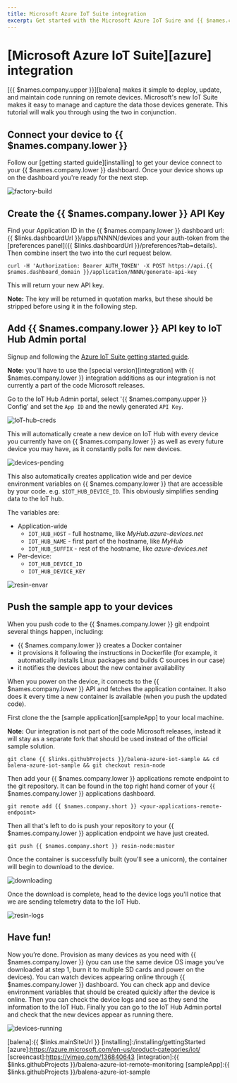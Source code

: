 ```yaml
---
title: Microsoft Azure IoT Suite integration
excerpt: Get started with the Microsoft Azure IoT Suire and {{ $names.company.lower }}
---
```


# [Microsoft Azure IoT Suite][azure] integration

[{{ $names.company.upper }}][balena] makes it simple to deploy, update, and maintain code running on remote devices. Microsoft's new IoT Suite makes it easy to manage and capture the data those devices generate. This tutorial will walk you through using the two in conjunction.


## Connect your device to {{ $names.company.lower }}

Follow our [getting started guide][installing] to get your device connect to your {{ $names.company.lower }} dashboard. Once your device shows up on the dashboard you're ready for the next step.

![factory-build](/img/integrations/azure/factory-build.png)

## Create the {{ $names.company.lower }} API Key

Find your Application ID in the {{ $names.company.lower }} dashboard url: {{ $links.dashboardUrl }}/apps/NNNN/devices and your auth-token from the [preferences panel]({{ $links.dashboardUrl }}/preferences?tab=details). Then combine insert the two into the curl request below.

```
curl -H 'Authorization: Bearer AUTH_TOKEN' -X POST https://api.{{ $names.dashboard_domain }}/application/NNNN/generate-api-key
```

This will return your new API key.

__Note:__ The key will be returned in quotation marks, but these should be stripped before using it in the following step.

## Add {{ $names.company.lower }} API key to IoT Hub Admin portal

Signup and following the [Azure IoT Suite getting started guide](https://azure.microsoft.com/en-us/overview/iot/product-selector/).

__Note:__ you'll have to use the [special version][integration] with {{ $names.company.lower }} integration additions as our integration is not currently a part of the code Microsoft releases.

Go to the IoT Hub Admin portal, select '{{ $names.company.upper }} Config' and set the `App ID` and the newly generated `API Key`.

![IoT-hub-creds](/img/integrations/azure/iot-hub-creds.png)

This will automatically create a new device on IoT Hub with every device you currently have on {{ $names.company.lower }} as well as every future device you may have, as it constantly polls for new devices.

![devices-pending](/img/integrations/azure/devices-pending.png)

This also automatically creates application wide and per device environment variables on {{ $names.company.lower }} that are accessible by your code. e.g. `$IOT_HUB_DEVICE_ID`. This obviously simplifies sending data to the IoT hub.

The variables are:
* Application-wide
  * `IOT_HUB_HOST` - full hostname, like _MyHub.azure-devices.net_
  * `IOT_HUB_NAME` - first part of the hostname, like _MyHub_
  * `IOT_HUB_SUFFIX` - rest of the hostname, like _azure-devices.net_
* Per-device:
  * `IOT_HUB_DEVICE_ID`
  * `IOT_HUB_DEVICE_KEY`

![resin-envar](/img/integrations/azure/envar.png)

## Push the sample app to your devices

When you push code to the {{ $names.company.lower }} git endpoint several things happen, including:
* {{ $names.company.lower }} creates a Docker container
* it provisions it following the instructions in Dockerfile (for example, it automatically installs Linux packages and builds C sources in our case)
* it notifies the devices about the new container availability

When you power on the device, it connects to the {{ $names.company.lower }} API and fetches the application container. It also does it every time a new container is available (when you push the updated code).

First clone the the [sample application][sampleApp] to your local machine.

__Note:__ Our integration is not part of the code Microsoft releases, instead it will stay as a separate fork that should be used instead of the official sample solution.

```
git clone {{ $links.githubProjects }}/balena-azure-iot-sample && cd balena-azure-iot-sample && git checkout resin-node
```

Then add your {{ $names.company.lower }} applications remote endpoint to the git repository. It can be found in the top right hand corner of your {{ $names.company.lower }} applications dashboard.

```
git remote add {{ $names.company.short }} <your-applications-remote-endpoint>
```

Then all that's left to do is push your repository to your {{ $names.company.lower }} application endpoint we have just created.

```
git push {{ $names.company.short }} resin-node:master
```

Once the container is successfully built (you'll see a unicorn), the container will begin to download to the device.

![downloading](/img/integrations/azure/downloading.png)

Once the download is complete, head to the device logs you'll notice that we are sending telemetry data to the IoT Hub.

![resin-logs](/img/integrations/azure/logs.png)


## Have fun!

Now you’re done. Provision as many devices as you need with {{ $names.company.lower }} (you can use the same device OS image you’ve downloaded at step 1, burn it to multiple SD cards and power on the devices). You can watch devices appearing online through {{ $names.company.lower }} dashboard. You can check app and device environment variables that should be created quickly after the device is online. Then you can check the device logs and see as they send the information to the IoT Hub. Finally you can go to the IoT Hub Admin portal and check that the new devices appear as running there.

![devices-running](/img/integrations/azure/devices-running.png)

[balena]:{{ $links.mainSiteUrl }}
[installing]:/installing/gettingStarted
[azure]:https://azure.microsoft.com/en-us/product-categories/iot/
[screencast]:https://vimeo.com/136840643
[integration]:{{ $links.githubProjects }}/balena-azure-iot-remote-monitoring
[sampleApp]:{{ $links.githubProjects }}/balena-azure-iot-sample
